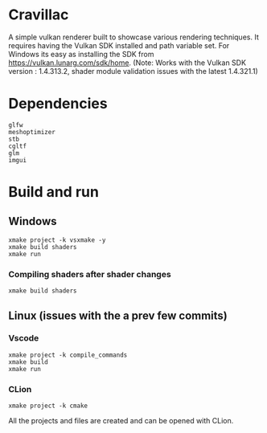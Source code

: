 # Cravillac
A simple vulkan renderer built to showcase various rendering techniques. It requires having the Vulkan SDK installed and path variable set. For Windows its easy as installing the SDK from https://vulkan.lunarg.com/sdk/home. 
(Note: Works with the Vulkan SDK version : 1.4.313.2, shader module validation issues with the latest 1.4.321.1)
# Dependencies
```
glfw
meshoptimizer
stb
cgltf
glm
imgui
```
# Build and run
## Windows
```
xmake project -k vsxmake -y
xmake build shaders
xmake run
```
### Compiling shaders after shader changes
```
xmake build shaders
```
## Linux (issues with the a prev few commits)
### Vscode
```
xmake project -k compile_commands
xmake build
xmake run
```
### CLion
```
xmake project -k cmake
```
All the projects and files are created and can be opened with CLion.